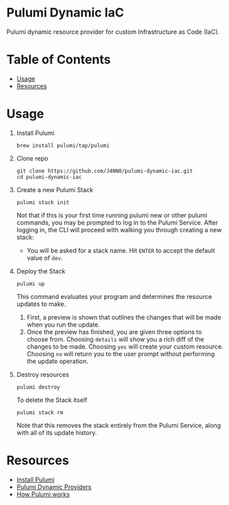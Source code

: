 # Pulumi Dynamic IaC

Pulumi dynamic resource provider for custom Infrastructure as Code (IaC).

# Table of Contents

- [Usage](https://github.com/J4NN0/pulumi-dynamic-iac#usage)
- [Resources](https://github.com/J4NN0/pulumi-dynamic-iac#resources)

# Usage

1. Install Pulumi

       brew install pulumi/tap/pulumi

2. Clone repo

       git clone https://github.com/J4NN0/pulumi-dynamic-iac.git
       cd pulumi-dynamic-iac

3. Create a new Pulumi Stack

       pulumi stack init

    Not that if this is your first time running pulumi new or other pulumi commands, you may be prompted to log in to the Pulumi Service. After logging in, the CLI will proceed with walking you through creating a new stack:

   - You will be asked for a stack name. Hit `ENTER` to accept the default value of `dev`.

4. Deploy the Stack

       pulumi up

   This command evaluates your program and determines the resource updates to make.

   1. First, a preview is shown that outlines the changes that will be made when you run the update.
   2. Once the preview has finished, you are given three options to choose from. Choosing `details` will show you a rich diff of the changes to be made. Choosing `yes` will create your custom resource. Choosing `no` will return you to the user prompt without performing the update operation.

5. Destroy resources

       pulumi destroy

   To delete the Stack itself

       pulumi stack rm

   Note that this removes the stack entirely from the Pulumi Service, along with all of its update history.

# Resources 

- [Install Pulumi](https://www.pulumi.com/docs/get-started/install/)
- [Pulumi Dynamic Providers](https://www.pulumi.com/docs/intro/concepts/resources/dynamic-providers/)
- [How Pulumi works](https://www.pulumi.com/docs/intro/concepts/how-pulumi-works/)
